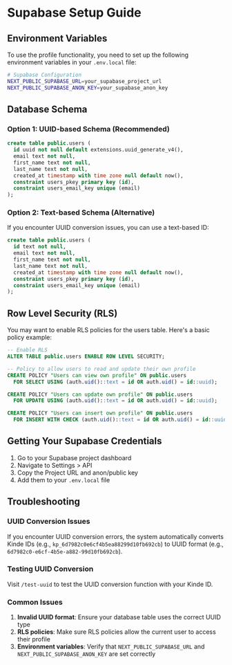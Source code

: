 # Supabase Setup Guide

## Environment Variables

To use the profile functionality, you need to set up the following environment variables in your `.env.local` file:

```bash
# Supabase Configuration
NEXT_PUBLIC_SUPABASE_URL=your_supabase_project_url
NEXT_PUBLIC_SUPABASE_ANON_KEY=your_supabase_anon_key
```

## Database Schema

### Option 1: UUID-based Schema (Recommended)

```sql
create table public.users (
  id uuid not null default extensions.uuid_generate_v4(),
  email text not null,
  first_name text not null,
  last_name text not null,
  created_at timestamp with time zone null default now(),
  constraint users_pkey primary key (id),
  constraint users_email_key unique (email)
);
```

### Option 2: Text-based Schema (Alternative)

If you encounter UUID conversion issues, you can use a text-based ID:

```sql
create table public.users (
  id text not null,
  email text not null,
  first_name text not null,
  last_name text not null,
  created_at timestamp with time zone null default now(),
  constraint users_pkey primary key (id),
  constraint users_email_key unique (email)
);
```

## Row Level Security (RLS)

You may want to enable RLS policies for the users table. Here's a basic policy example:

```sql
-- Enable RLS
ALTER TABLE public.users ENABLE ROW LEVEL SECURITY;

-- Policy to allow users to read and update their own profile
CREATE POLICY "Users can view own profile" ON public.users
  FOR SELECT USING (auth.uid()::text = id OR auth.uid() = id::uuid);

CREATE POLICY "Users can update own profile" ON public.users
  FOR UPDATE USING (auth.uid()::text = id OR auth.uid() = id::uuid);

CREATE POLICY "Users can insert own profile" ON public.users
  FOR INSERT WITH CHECK (auth.uid()::text = id OR auth.uid() = id::uuid);
```

## Getting Your Supabase Credentials

1. Go to your Supabase project dashboard
2. Navigate to Settings > API
3. Copy the Project URL and anon/public key
4. Add them to your `.env.local` file

## Troubleshooting

### UUID Conversion Issues

If you encounter UUID conversion errors, the system automatically converts Kinde IDs (e.g., `kp_6d7982c0e6cf4b5ea88299d10fb692cb`) to UUID format (e.g., `6d7982c0-e6cf-4b5e-a882-99d10fb692cb`).

### Testing UUID Conversion

Visit `/test-uuid` to test the UUID conversion function with your Kinde ID.

### Common Issues

1. **Invalid UUID format**: Ensure your database table uses the correct UUID type
2. **RLS policies**: Make sure RLS policies allow the current user to access their profile
3. **Environment variables**: Verify that `NEXT_PUBLIC_SUPABASE_URL` and `NEXT_PUBLIC_SUPABASE_ANON_KEY` are set correctly
